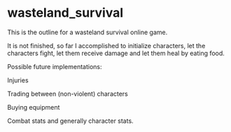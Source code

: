 wasteland_survival
==================

This is the outline for a wasteland survival online game. 

It is not finished, so far I accomplished to initialize characters, let the characters fight, let them receive damage and let them heal by eating food.

Possible future implementations:

Injuries

Trading between (non-violent) characters 

Buying equipment

Combat stats and generally character stats. 
